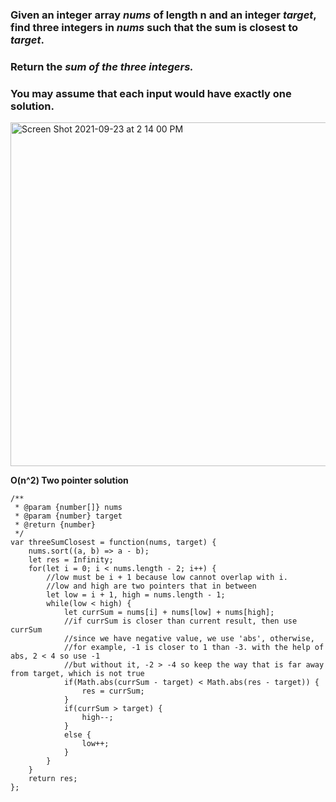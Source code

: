 ### Given an integer array _nums_ of length n and an integer _target_, find three integers in _nums_ such that the sum is closest to _target_.

### Return the _sum of the three integers._

### You may assume that each input would have exactly one solution.

<img width="550" alt="Screen Shot 2021-09-23 at 2 14 00 PM" src="https://user-images.githubusercontent.com/37787994/134585051-d13da397-86c2-489e-969d-78d7931a3fcb.png">

**O(n^2) Two pointer solution**

```JS
/**
 * @param {number[]} nums
 * @param {number} target
 * @return {number}
 */
var threeSumClosest = function(nums, target) {
    nums.sort((a, b) => a - b);
    let res = Infinity;
    for(let i = 0; i < nums.length - 2; i++) {
        //low must be i + 1 because low cannot overlap with i.
        //low and high are two pointers that in between
        let low = i + 1, high = nums.length - 1;
        while(low < high) {
            let currSum = nums[i] + nums[low] + nums[high];
            //if currSum is closer than current result, then use currSum
            //since we have negative value, we use 'abs', otherwise,
            //for example, -1 is closer to 1 than -3. with the help of abs, 2 < 4 so use -1
            //but without it, -2 > -4 so keep the way that is far away from target, which is not true
            if(Math.abs(currSum - target) < Math.abs(res - target)) {
                res = currSum;
            }
            if(currSum > target) {
                high--;
            }
            else {
                low++;
            }
        }
    }
    return res;
};
```
